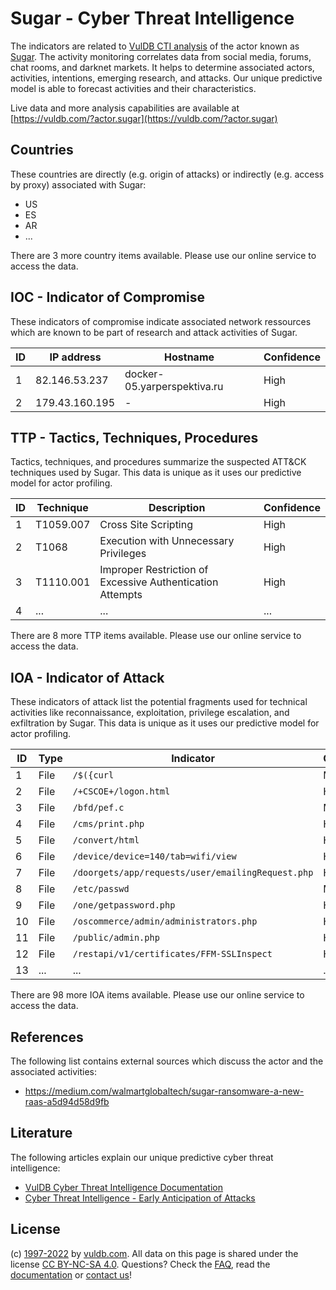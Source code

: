 # Sugar - Cyber Threat Intelligence

The indicators are related to [VulDB CTI analysis](https://vuldb.com/?kb.cti) of the actor known as [Sugar](https://vuldb.com/?actor.sugar). The activity monitoring correlates data from social media, forums, chat rooms, and darknet markets. It helps to determine associated actors, activities, intentions, emerging research, and attacks. Our unique predictive model is able to forecast activities and their characteristics.

Live data and more analysis capabilities are available at [https://vuldb.com/?actor.sugar](https://vuldb.com/?actor.sugar)

## Countries

These countries are directly (e.g. origin of attacks) or indirectly (e.g. access by proxy) associated with Sugar:

* US
* ES
* AR
* ...

There are 3 more country items available. Please use our online service to access the data.

## IOC - Indicator of Compromise

These indicators of compromise indicate associated network ressources which are known to be part of research and attack activities of Sugar.

ID | IP address | Hostname | Confidence
-- | ---------- | -------- | ----------
1 | 82.146.53.237 | docker-05.yarperspektiva.ru | High
2 | 179.43.160.195 | - | High

## TTP - Tactics, Techniques, Procedures

Tactics, techniques, and procedures summarize the suspected ATT&CK techniques used by Sugar. This data is unique as it uses our predictive model for actor profiling.

ID | Technique | Description | Confidence
-- | --------- | ----------- | ----------
1 | T1059.007 | Cross Site Scripting | High
2 | T1068 | Execution with Unnecessary Privileges | High
3 | T1110.001 | Improper Restriction of Excessive Authentication Attempts | High
4 | ... | ... | ...

There are 8 more TTP items available. Please use our online service to access the data.

## IOA - Indicator of Attack

These indicators of attack list the potential fragments used for technical activities like reconnaissance, exploitation, privilege escalation, and exfiltration by Sugar. This data is unique as it uses our predictive model for actor profiling.

ID | Type | Indicator | Confidence
-- | ---- | --------- | ----------
1 | File | `/$({curl` | Medium
2 | File | `/+CSCOE+/logon.html` | High
3 | File | `/bfd/pef.c` | Medium
4 | File | `/cms/print.php` | High
5 | File | `/convert/html` | High
6 | File | `/device/device=140/tab=wifi/view` | High
7 | File | `/doorgets/app/requests/user/emailingRequest.php` | High
8 | File | `/etc/passwd` | Medium
9 | File | `/one/getpassword.php` | High
10 | File | `/oscommerce/admin/administrators.php` | High
11 | File | `/public/admin.php` | High
12 | File | `/restapi/v1/certificates/FFM-SSLInspect` | High
13 | ... | ... | ...

There are 98 more IOA items available. Please use our online service to access the data.

## References

The following list contains external sources which discuss the actor and the associated activities:

* https://medium.com/walmartglobaltech/sugar-ransomware-a-new-raas-a5d94d58d9fb

## Literature

The following articles explain our unique predictive cyber threat intelligence:

* [VulDB Cyber Threat Intelligence Documentation](https://vuldb.com/?kb.cti)
* [Cyber Threat Intelligence - Early Anticipation of Attacks](https://www.scip.ch/en/?labs.20201022)

## License

(c) [1997-2022](https://vuldb.com/?kb.changelog) by [vuldb.com](https://vuldb.com/?kb.about). All data on this page is shared under the license [CC BY-NC-SA 4.0](https://creativecommons.org/licenses/by-nc-sa/4.0/). Questions? Check the [FAQ](https://vuldb.com/?kb.faq), read the [documentation](https://vuldb.com/?kb) or [contact us](https://vuldb.com/?contact)!
